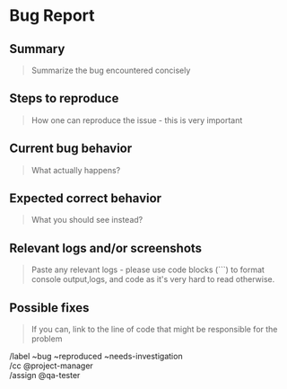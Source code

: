 # Bug Report

## Summary

> Summarize the bug encountered concisely

## Steps to reproduce

> How one can reproduce the issue - this is very important

## Current bug behavior

> What actually happens?

## Expected correct behavior

> What you should see instead?

## Relevant logs and/or screenshots

> Paste any relevant logs - please use code blocks (```) to format console output,logs, and code as it's very hard to read otherwise.

## Possible fixes

> If you can, link to the line of code that might be responsible for the problem

/label ~bug ~reproduced ~needs-investigation  
/cc @project-manager  
/assign @qa-tester   
